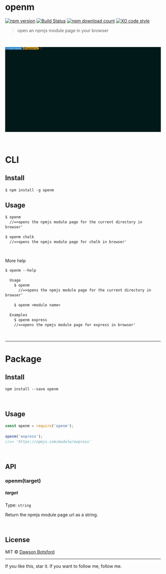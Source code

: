 # openm
[![npm version](https://img.shields.io/npm/v/openm.svg)](https://www.npmjs.com/package/openm)
[![Build Status](https://travis-ci.org/dawsonbotsford/openm.svg?branch=master)](https://travis-ci.org/dawsonbotsford/openm)
[![npm download count](http://img.shields.io/npm/dm/openm.svg?style=flat)](http://npmjs.org/openm)
[![XO code style](https://img.shields.io/badge/code_style-XO-5ed9c7.svg)](https://github.com/sindresorhus/xo)

> open an npmjs module page in your browser

<br>

![demo](demo.gif)

<br>

# CLI

## Install
```
$ npm install -g openm
```

## Usage

```
$ openm
  //=>opens the npmjs module page for the current directory in browser'

$ openm chalk
  //=>opens the npmjs module page for chalk in browser'

```

<br>

More help
```
$ openm --help

  Usage  
    $ openm
      //=>opens the npmjs module page for the current directory in browser'

    $ openm <module name>

  Examples  
    $ openm express
    //=>opens the npmjs module page for express in browser'
```

<br>

---
# Package

## Install
```
npm install --save openm
```

<br>

## Usage

```js
const openm = require('openm');

openm('express');
//=> 'https://npmjs.com/module/express'
```

<br>

## API

### openm(target)

##### target

Type: `string`

Return the npmjs module page url as a string.

<br>

## License

MIT © [Dawson Botsford](http://dawsonbotsford.com)


---
If you like this, star it. If you want to follow me, follow me.
